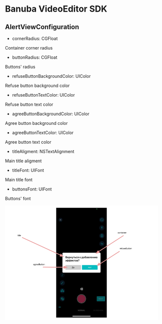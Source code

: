 # Banuba VideoEditor SDK
## AlertViewConfiguration

- cornerRadius: CGFloat

Container corner radius

- buttonRadius: CGFloat

Buttons' radius

- refuseButtonBackgroundColor: UIColor

Refuse button background color

- refuseButtonTextColor: UIColor

Refuse button text color

- agreeButtonBackgroundColor: UIColor

Agree button background color

- agreeButtonTextColor: UIColor

Agree button text color

- titleAligment: NSTextAlignment

Main title aligment

- titleFont: UIFont

Main title font

- buttonsFont: UIFont

Buttons' font

![img](screenshots/AlertScreen.png)
